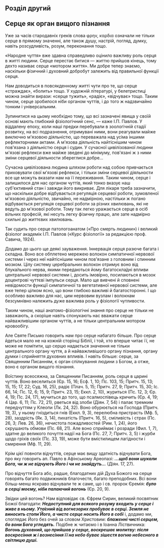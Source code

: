 
<br>

<a id='2'></a>

## Розділ другий <br><br>Серце як орган вищого пізнання

Уже за часів стародавніх греків слова φρην, καρδια означали не тільки серце в
прямому значенні, але також душу, настрій, погляд, думку, навіть розсудливість, розум,
переконання тощо.

«Народне чуття» вже здавна справедливо оцінило важливу роль серця в житті людини.
Серце перестає битися — життю прийшов кінець, тому дехто називає серце
«мотором життя». Ми добре тепер знаємо, наскільки фізичний і духовний добробут
залежить від правильної функції серця.

Нам доводиться в повсякденному житті чути про те, що серце «страждає», «болить»
тощо. У художній літературі, у белетристиці можна знайти вирази: «серце
тужить», «радіє», «відчуває» тощо. Таким чином, серце зробилося ніби органом
чуттів, і до того ж надзвичайно тонким і універсальним.

Зупинитися на цьому необхідно тому, що всі зазначені явища у своїй основі
мають глибокий фізіологічний сенс, — каже І.П. Павлов. У віддалену епоху, коли
наші предки перебували в зоологічній стадії розвитку, на всі подразнення, отримувані ними,
вони реагували майже виключно м'язовою діяльністю, що переважала над
усіма іншими рефлекторними актами. А м'язова діяльність найтіснішим чином
пов'язана з діяльністю серця і судин. У сучасної цивілізованої людини
м'язові рефлекси вже майже зведені до мінімуму, пов'язані ж з ними
зміни серцевої діяльности збереглися добре...

Сучасна цивілізована людина шляхом роботи над собою привчається приховувати
свої м'язові рефлекси, і тільки зміни серцевої діяльности все ще можуть
вказати нам на її переживання. Таким чином, серце і залишилося для нас органом чуттів,
який тонко вказує наш суб'єктивний стан і завжди його викриває. Для лікаря
треба зазначити, що наскільки добре відбувається регуляція серцевої роботи,
зумовленої м'язовою діяльністю, звичайно, не надмірною, настільки ж погано
відбувається регуляція серцевої роботи за різних хвилювань, які не ведуть до
м'язової роботи. Тому так легко уражається серце в осіб вільних професій,
які несуть легку фізичну працю, але зате надмірно схильні до життєвих
хвилювань.

Так судить про серце патологоанатом («Про смерть людини») і великий фізіолог
академік І.П. Павлов («Курс фізіології» за редакцією проф. Савича, 1924).

Додамо до цього ще деякі зауваження. Іннервація серця разюче багата
і складна. Воно все обплетено мережею волокон симпатичної нервової системи і через неї
найтіснішим чином пов'язане з головним і спинним мозком. Цілу систему церебральних
волокон отримує воно від блука́льного нерва, якими передаються йому багатоскла́дні
впливи центральної нервової системи і, досить імовірно, посилаються в мозок
доцентрові чуттєві імпульси серця. Мало ще вивчені й сповнені
невідомости функції симпатичної та вегетативної нервової системи, але вже тепер
цілком ясно, що вони глибоко важливі й багатосторонні. І що особливо важливо для нас, цим
нервовим вузлам і волокнам безсумнівно належить дуже важлива роль у фізіології
чутливости.

Таким чином, наші анатомо-фізіологічні знання про серце не тільки не
заважають, а скоріше навіть спонукають нас вважати серце найважливішим органом чуттів, а не
тільки центральним мотором кровообігу.

Але Святе Письмо говорить нам про серце набагато більше. Про серце йдеться
мало не на кожній сторінці Біблії, і той, хто вперше читає її, не може не помітити, що
серцю надається значення не тільки центрального органу чуття, а й найважливішого органу
пізнання, органу думки і сприйняття духовних впливів. І навіть більше: серце, за
Священним Писанням, є орган спілкування людини з Богом, а отже, воно є органом
вищого пізнання.

Воїстину всеосяжна, за Священним Писанням, роль серця в царині чуттів.
Воно веселиться (Єр. 15, 16; Есф. 1, 10; Пс. 103, 15; Притч. 15, 13; 15, 15; 17, 22; Суд. 16, 25),
радіє (Плач. 5, 15; Притч. 27, 9; Притч. 15, 30; Іс. 66, 14; Пс. 12, 6; 15, 9; Притч. 23, 15;
Еккл. 2, 10), журиться (Пс. 12, 3; Єр. 4, 19; Пс. 24, 17), мучиться до того, що псалмоспівець
кричить (Єр. 4, 19; 4 Цар. 6, 11; Пс. 72, 21), рветься від злоби (Діян. 7, 54) і палає тремким
передчуттям у Клеопи (Лк. 24, 32). Воно обурюється на Господа (Притч. 19, 3), у ньому
гніздиться гнів (Еккл. 9, 3), перелюбна пристрасть (Мф. 5, 28), заздрість (Як. 3, 14),
пихатість (Притч. 16, 5), сміливість і страх (Пс. 26, 3; Лев. 26, 36), нечистота пожадливостей
(Рим. 1, 24), його скрушають обмови (Пс. 68, 21). Але воно сприймає і розради (Фил. 1, 7),
здатне до великого почуття надії на Бога (Пс. 27, 7; Притч. 3, 5) і журби щодо
гріхів своїх (Пс. 33, 19), може бути вмістилищем лагідности і смирення (Мф. 11, 29).

Крім цієї повноти відчуттів, серце має вищу здатність відчувати
Бога, про яку говорить ап. Павло в Афінському Ареопазі:
_**...щоб вони шукали Бога, чи ж не відчують
Його і чи не знайдуть...**_ (Діян. 17, 27).

Про відчуття Бога або, радше, благодатних дій Духа Божого на серце
говорять багато подвижників благочестя, багато преподобних. Всі вони більш-менш
яскраво відчували те ж саме, що і св. пророк Єремія: _**було в серці моєму, ніби палаючий вогонь**_
(Єр. 20, 9).

Звідки цей вогонь? Нам відповідає св. Єфрем Сирин, великий посвятник Божої
благодати: _**Недоступний для всякого розуму входить у серце і живе в ньому. Ута́єний
від вогнезорих пробуває в серці. Земля не виносить стопи́ Його, а чисте серце
носить Його в собі**_ і, додамо ми, споглядає Його без очей за словом Христовим: _**блаженні
чисті серцем, бо вони Бога угледять.**_ Подібне ж читаємо і в Іоанна Ліствичника:
_**Вогонь духовний, що прийшов у серце, воскрешає молитву: після воскресіння ж і
вознесіння її на небо буває зішестя вогню небесного в світлицю душі.**_
